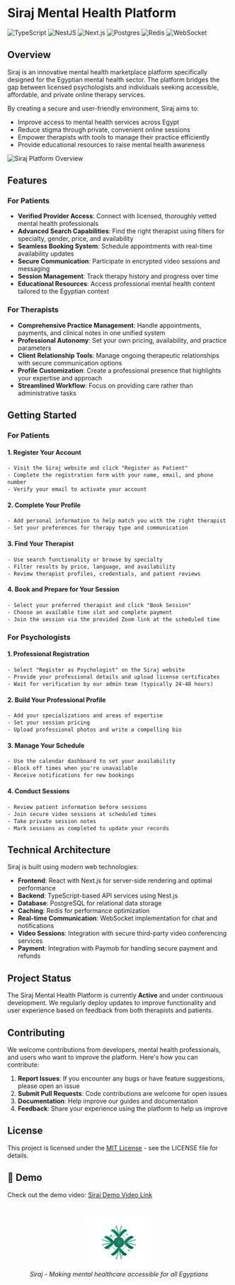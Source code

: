 # Siraj Mental Health Platform

![TypeScript](https://img.shields.io/badge/TypeScript-007ACC?style=for-the-badge&logo=typescript&logoColor=white)
![NestJS](https://img.shields.io/badge/NestJS-E0234E?style=for-the-badge&logo=nestjs&logoColor=white)
![Next.js](https://img.shields.io/badge/Next.js-000000?style=for-the-badge&logo=next.js&logoColor=white)
![Postgres](https://img.shields.io/badge/PostgreSQL-316192?style=for-the-badge&logo=postgresql&logoColor=white)
![Redis](https://img.shields.io/badge/Redis-DC382D?style=for-the-badge&logo=redis&logoColor=white)
![WebSocket](https://img.shields.io/badge/WebSocket-010101?style=for-the-badge&logo=socket.io&logoColor=white)

## Overview

Siraj is an innovative mental health marketplace platform specifically designed for the Egyptian mental health sector. The platform bridges the gap between licensed psychologists and individuals seeking accessible, affordable, and private online therapy services.

By creating a secure and user-friendly environment, Siraj aims to:

- Improve access to mental health services across Egypt
- Reduce stigma through private, convenient online sessions
- Empower therapists with tools to manage their practice efficiently
- Provide educational resources to raise mental health awareness

![Siraj Platform Overview](frontend/public/screenshots/siraj-landingPage.png)

## Features

### For Patients

- **Verified Provider Access**: Connect with licensed, thoroughly vetted mental health professionals
- **Advanced Search Capabilities**: Find the right therapist using filters for specialty, gender, price, and availability
- **Seamless Booking System**: Schedule appointments with real-time availability updates
- **Secure Communication**: Participate in encrypted video sessions and messaging
- **Session Management**: Track therapy history and progress over time
- **Educational Resources**: Access professional mental health content tailored to the Egyptian context

### For Therapists

- **Comprehensive Practice Management**: Handle appointments, payments, and clinical notes in one unified system
- **Professional Autonomy**: Set your own pricing, availability, and practice parameters
- **Client Relationship Tools**: Manage ongoing therapeutic relationships with secure communication options
- **Profile Customization**: Create a professional presence that highlights your expertise and approach
- **Streamlined Workflow**: Focus on providing care rather than administrative tasks

## Getting Started

### For Patients

#### 1. Register Your Account

```
- Visit the Siraj website and click "Register as Patient"
- Complete the registration form with your name, email, and phone number
- Verify your email to activate your account
```

#### 2. Complete Your Profile

```
- Add personal information to help match you with the right therapist
- Set your preferences for therapy type and communication
```

#### 3. Find Your Therapist

```
- Use search functionality or browse by specialty
- Filter results by price, language, and availability
- Review therapist profiles, credentials, and patient reviews
```

#### 4. Book and Prepare for Your Session

```
- Select your preferred therapist and click "Book Session"
- Choose an available time slot and complete payment
- Join the session via the provided Zoom link at the scheduled time
```

### For Psychologists

#### 1. Professional Registration

```
- Select "Register as Psychologist" on the Siraj website
- Provide your professional details and upload license certificates
- Wait for verification by our admin team (typically 24-48 hours)
```

#### 2. Build Your Professional Profile

```
- Add your specializations and areas of expertise
- Set your session pricing
- Upload professional photos and write a compelling bio
```

#### 3. Manage Your Schedule

```
- Use the calendar dashboard to set your availability
- Block off times when you're unavailable
- Receive notifications for new bookings
```

#### 4. Conduct Sessions

```
- Review patient information before sessions
- Join secure video sessions at scheduled times
- Take private session notes
- Mark sessions as completed to update your records
```


## Technical Architecture

Siraj is built using modern web technologies:

- **Frontend**: React with Next.js for server-side rendering and optimal performance
- **Backend**: TypeScript-based API services using Nest.js
- **Database**: PostgreSQL for relational data storage
- **Caching**: Redis for performance optimization
- **Real-time Communication**: WebSocket implementation for chat and notifications
- **Video Sessions**: Integration with secure third-party video conferencing services
- **Payment**: Integration with Paymob for handling secure payment and refunds

## Project Status

The Siraj Mental Health Platform is currently **Active** and under continuous development. We regularly deploy updates to improve functionality and user experience based on feedback from both therapists and patients.

## Contributing

We welcome contributions from developers, mental health professionals, and users who want to improve the platform. Here's how you can contribute:

1. **Report Issues**: If you encounter any bugs or have feature suggestions, please open an issue
2. **Submit Pull Requests**: Code contributions are welcome for open issues
3. **Documentation**: Help improve our guides and documentation
4. **Feedback**: Share your experience using the platform to help us improve

## License

This project is licensed under the [MIT License](LICENSE) - see the LICENSE file for details.  


## 🚀 Demo

Check out the demo video: [Siraj Demo Video Link](https://your-demo-url.com)

#
<p align="center">
  <img src="frontend\public\siraj_logo.svg" alt="Siraj Logo" width="150"/>
  <br>
  <i>Siraj - Making mental healthcare accessible for all Egyptians</i>
</p>
